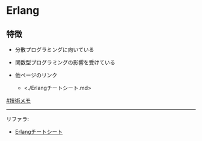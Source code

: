 # Erlang

## 特徴
* 分散プログラミングに向いている
* 関数型プログラミングの影響を受けている

* 他ページのリンク
	* <./Erlangチートシート.md>

[#技術メモ]
<!-- :: REFERENCES :: -->
[#技術メモ]: ../技術メモ.md
<!-- :: REFERERS :: -->

---
リファラ: 

* [Erlangチートシート](Erlang_cheatsheet.md)
